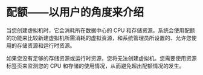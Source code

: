 # 配额——以用户的角度来介绍

当您创建虚拟机时，它会消耗所在数据中心的 CPU 和存储资源。系统会使用配额的功能来比较新建虚拟机所需消耗的虚拟资源，和系统管理员所设置的、允许您使用的存储资源和运行时资源。<br/>

如果您没有足够的存储资源或运行时资源，您将无法创建虚拟机。您需要使用资源标签页来监测您的 CPU 和存储的使用情况，从而避免超出配额情况的发生。
